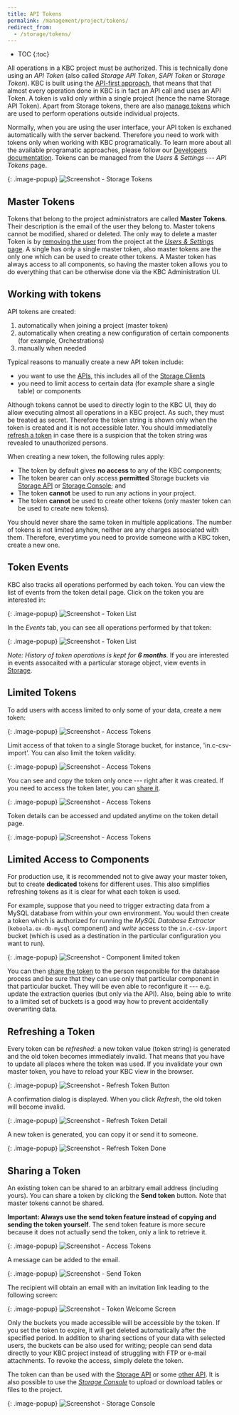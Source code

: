 ```yaml
---
title: API Tokens
permalink: /management/project/tokens/
redirect_from:
  - /storage/tokens/
---
```


* TOC
{:toc}

All operations in a KBC project must be authorized. This is technically done using an *API Token*
(also called *Storage API Token*, *SAPI Token* or *Storage Token*). KBC is built
using the [API-first approach](https://apigee.com/about/tags/api-first-0), that means that
that almost every operation done in KBC is in fact an API call and uses an API Token. A token is 
valid only within a single project (hence the name Storage API Token). Apart from Storage tokens, 
there are also [manage tokens](/management/account/#tokens) which are used to perform operations outside individual projects.

Normally, when you are using the user interface, your API token is exchaned automatically with
the server backend. Therefore you need to work with tokens only when working with KBC programatically. 
To learn more about all the available programatic approaches, please follow our 
[Developers documentation](https://developers.keboola.com/overview/api/).
Tokens can be managed from the *Users & Settings* --- *API Tokens* page.

{: .image-popup}
![Screenshot - Storage Tokens](/management/project/tokens/overview.png)

## Master Tokens
Tokens that belong to the project
administrators are called **Master Tokens**. Their description is the email of the user they belong to. Master tokens cannot be modified, shared or deleted. The only way to delete a master Token is by 
[removing the user](/management/project/users/#removing-a-user) from the project at the 
[*Users & Settings* page](/management/project/users/). A single has only a single master token, also master
tokens are the only one which can be used to create other tokens.
A Master token has always access to all components, so having the master token allows you to do everything that can be otherwise done via the KBC Administration UI.

## Working with tokens
API tokens are created:

1. automatically when joining a project (master token)
2. automatically when creating a new configuration of certain components (for example, Orchestrations)
3. manually when needed

Typical reasons to manually create a new API token include:

- you want to use the [APIs](https://developers.keboola.com/overview/api/), this includes all of the [Storage Clients](https://developers.keboola.com/integrate/storage/#storage-api-clients)
- you need to limit access to certain data (for example share a single table) or components

Although tokens cannot be used to directly login to the KBC UI, they do allow executing almost all 
operations in a KBC project. As such, they must be treated as secret. Therefore the token 
string is shown only when the token is created and it is not accessible later. You should 
immediatelly [refresh a token](#refreshing-a-token) in case there is a suspicion that the 
token string was revealed to unauthorized persons.

When creating a new token, the following rules apply:

- The token by default gives **no access** to any of the KBC components;
- The token bearer can only access **permitted** Storage buckets via [Storage API](http://developers.keboola.com/integrate/storage/) or
[Storage Console](https://storage-api-console.keboola.com/); and
- The token **cannot** be used to run any actions in your project.
- The token **cannot** be used to create other tokens (only master token can be used to create new tokens).

You should never share the same token in multiple applications. The number of tokens is not 
limited anyhow, neither are any charges associated with them. Therefore, everytime you need to provide
someone with a KBC token, create a new one.

## Token Events
KBC also tracks all operations performed by each token. You can view the list of events from 
the token detail page. Click on the token you are interested in:

{: .image-popup}
![Screenshot - Token List](/management/project/tokens/token-list.png)

In the *Events* tab, you can see all operations performed by that token:

{: .image-popup}
![Screenshot - Token List](/management/project/tokens/token-list.png)

*Note: History of token operations is kept for **6 months**.* If you are interested in 
events assocaited with a particular storage object, view events in [Storage](/storage/).

## Limited Tokens
To add users with access limited to only some of your data, create a new token:

{: .image-popup}
![Screenshot - Access Tokens](/management/project/tokens/access-tokens.png)

Limit access of that token to a single Storage bucket, for instance, 'in.c-csv-import'.
You can also limit the token validity.

{: .image-popup}
![Screenshot - Access Tokens](/management/project/tokens/access-token-detail.png)

You can see and copy the token only once --- right after it was created. If you
need to access the token later, you can [share it](#sharing-token).

{: .image-popup}
![Screenshot - Access Tokens](/management/project/tokens/access-token-detail-2.png)

Token details can be accessed and updated anytime on the token detail page.

{: .image-popup}
![Screenshot - Access Tokens](/management/project/tokens/access-token-detail-3.png)

## Limited Access to Components
For production use, it is recommended not to give away your master token, but to create **dedicated** tokens for
different uses. This also simplifies refreshing tokens as it is clear for what each token is used.

For example, suppose that you need to trigger extracting data from a MySQL database from within your own environment.
You would then create a token which is authorized for running the *MySQL Database Extractor* (`keboola.ex-db-mysql` component) and
*write* access to the `in.c-csv-import` bucket (which is used as a destination in the particular configuration you want to run).

{: .image-popup}
![Screenshot - Component limited token](/management/project/tokens/component-limited.png)

You can then [share the token](#sharing-a-token) to the person responsible for the database process and be 
sure that they can use only that particular component in that particular bucket. They will be even able to 
reconfigure it --- e.g. update the extraction queries (but only via the API).
Also, being able to write to a limited set of buckets is a good way how to prevent accidentally overwriting data.

## Refreshing a Token
Every token can be *refreshed*: a new token value (token string) is generated and the old token becomes immediately invalid. That means that you have to update all places where the token was used. If you invalidate your own master token, you have to reload your KBC view in the browser.

{: .image-popup}
![Screenshot - Refresh Token Button](/management/project/tokens/refresh-token.png)

A confirmation dialog is displayed. When you click *Refresh*, the old token will become invalid.

{: .image-popup}
![Screenshot - Refresh Token Detail](/management/project/tokens/refresh-token-detail.png)

A new token is generated, you can copy it or send it to someone.

{: .image-popup}
![Screenshot - Refresh Token Done](/management/project/tokens/refresh-token-done.png)

## Sharing a Token
An existing token can be shared to an arbitrary email address (including yours). You can
share a token by clicking the **Send token** button. Note that master
tokens cannot be shared. 

**Important: Always use the send token feature instead of copying and sending the token yourself**. The send token feature is more secure because it does not actually send the token, only a link to retrieve it.

{: .image-popup}
![Screenshot - Access Tokens](/management/project/tokens/send-token-button.png)

A message can be added to the email.

{: .image-popup}
![Screenshot - Send Token](/management/project/tokens/send-token.png)

The recipient will obtain an email with an invitation link leading to the following screen:

{: .image-popup}
![Screenshot - Token Welcome Screen](/management/project/tokens/token-welcome.png)

Only the buckets you made accessible will be accessible by the token. If you set the token to expire, 
it will get deleted automatically after the specified period. In addition to sharing sections of 
your data with selected users, the buckets can be also used for writing;
people can send data directly to your KBC project instead of struggling with FTP or e-mail attachments.
To revoke the access, simply delete the token.

The token can than be used with the [Storage API](https://developers.keboola.com/integrate/) 
or some [other API](https://developers.keboola.com/overview/api/). It is also possible to 
use the [*Storage Console*](https://storage-api-console.keboola.com/) to upload or download
tables or files to the project.

{: .image-popup}
![Screenshot - Storage Console](/management/project/tokens/storage-console.png)
